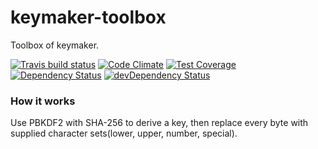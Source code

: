 # keymaker-toolbox

Toolbox of keymaker.

[![Travis build status](http://img.shields.io/travis/hemslo/keymaker-toolbox.svg?style=flat)](https://travis-ci.org/hemslo/keymaker-toolbox)
[![Code Climate](https://codeclimate.com/github/hemslo/keymaker-toolbox/badges/gpa.svg)](https://codeclimate.com/github/hemslo/keymaker-toolbox)
[![Test Coverage](https://codeclimate.com/github/hemslo/keymaker-toolbox/badges/coverage.svg)](https://codeclimate.com/github/hemslo/keymaker-toolbox)
[![Dependency Status](https://david-dm.org/hemslo/keymaker-toolbox.svg)](https://david-dm.org/hemslo/keymaker-toolbox)
[![devDependency Status](https://david-dm.org/hemslo/keymaker-toolbox/dev-status.svg)](https://david-dm.org/hemslo/keymaker-toolbox#info=devDependencies)

### How it works

Use PBKDF2 with SHA-256 to derive a key, then replace every byte with supplied character sets(lower, upper, number, special).
